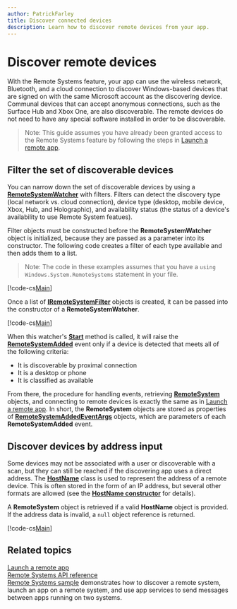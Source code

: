 ```yaml
---
author: PatrickFarley
title: Discover connected devices
description: Learn how to discover remote devices from your app.
---
```



# Discover remote devices
With the Remote Systems feature, your app can use the wireless network, Bluetooth, and a cloud connection to discover Windows-based devices that are signed on with the same Microsoft account as the discovering device. Communal devices that can accept anonymous connections, such as the Surface Hub and Xbox One, are also discoverable. The remote devices do not need to have any special software installed in order to be discoverable.

>Note: This guide assumes you have already been granted access to the Remote Systems feature by following the steps in [Launch a remote app](launch-a-remote-app.md).


## Filter the set of discoverable devices
You can narrow down the set of discoverable devices by using a [**RemoteSystemWatcher**](https://msdn.microsoft.com/en-us/library/windows/apps/Windows.System.RemoteSystems.RemoteSystemWatcher) with filters. Filters can detect the discovery type (local network vs. cloud connection), device type (desktop, mobile device, Xbox, Hub, and Holographic), and availability status (the status of a device's availability to use Remote System featues).

Filter objects must be constructed before the **RemoteSystemWatcher** object is initialized, because they are passed as a parameter into its constructor. The following code creates a filter of each type available and then adds them to a list.

>Note: The code in these examples assumes that you have a `using Windows.System.RemoteSystems` statement in your file.

[!code-cs[Main](./code/DiscoverDevices/MainPage.xaml.cs#SnippetMakeFilterList)]

Once a list of [**IRemoteSystemFilter**](https://msdn.microsoft.com/en-us/library/windows/apps/Windows.System.RemoteSystems.IRemoteSystemFilter) objects is created, it can be passed into the constructor of a **RemoteSystemWatcher**.

[!code-cs[Main](./code/DiscoverDevices/MainPage.xaml.cs#SnippetCreateWatcher)]

When this watcher's [**Start**](https://msdn.microsoft.com/en-us/library/windows/apps/Windows.System.RemoteSystems.RemoteSystemWatcher.Start) method is called, it will raise the [**RemoteSystemAdded**](https://msdn.microsoft.com/en-us/library/windows/apps/Windows.System.RemoteSystems.RemoteSystemWatcher.RemoteSystemAdded) event only if a device is detected that meets all of the following criteria:
* It is discoverable by proximal connection
* It is a desktop or phone
* It is classified as available

From there, the procedure for handling events, retrieving [**RemoteSystem**](https://msdn.microsoft.com/en-us/library/windows/apps/Windows.System.RemoteSystems.RemoteSystem) objects, and connecting to remote devices is exactly the same as in [Launch a remote app](launch-a-remote-app.md). In short, the **RemoteSystem** objects are stored as properties of [**RemoteSystemAddedEventArgs**](https://msdn.microsoft.com/en-us/library/windows/apps/Windows.System.RemoteSystems.RemoteSystemAddedEventArgs) objects, which are parameters of each **RemoteSystemAdded** event.

## Discover devices by address input
Some devices may not be associated with a user or discoverable with a scan, but they can still be reached if the discovering app uses a direct address. The [**HostName**](https://msdn.microsoft.com/en-us/library/windows/apps/windows.networking.hostname.aspx) class is used to represent the address of a remote device. This is often stored in the form of an IP address, but several other formats are allowed (see the [**HostName constructor**](https://msdn.microsoft.com/en-us/library/windows/apps/br207118.aspx) for details).

A **RemoteSystem** object is retrieved if a valid **HostName** object is provided. If the address data is invalid, a `null` object reference is returned.

[!code-cs[Main](./code/DiscoverDevices/MainPage.xaml.cs#SnippetFindByHostName)]

## Related topics
[Launch a remote app](launch-a-remote-app.md)  
[Remote Systems API reference](https://msdn.microsoft.com/en-us/library/windows/apps/Windows.System.RemoteSystems)  
[Remote Systems sample](https://github.com/Microsoft/Windows-universal-samples/tree/dev/Samples/RemoteSystems ) demonstrates how to discover a remote system, launch an app on a remote system, and use app services to send messages between apps running on two systems.
